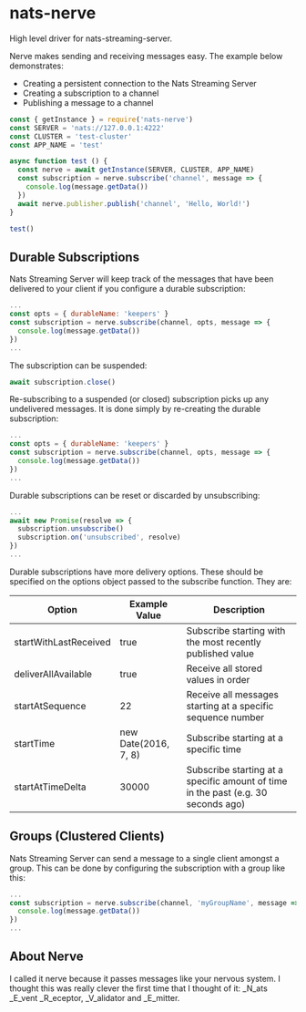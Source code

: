 # nats-nerve
High level driver for nats-streaming-server. 

Nerve makes sending and receiving messages easy. The example below demonstrates:
  * Creating a persistent connection to the Nats Streaming Server
  * Creating a subscription to a channel
  * Publishing a message to a channel
```js
const { getInstance } = require('nats-nerve')
const SERVER = 'nats://127.0.0.1:4222'
const CLUSTER = 'test-cluster'
const APP_NAME = 'test'

async function test () {
  const nerve = await getInstance(SERVER, CLUSTER, APP_NAME)
  const subscription = nerve.subscribe('channel', message => {
    console.log(message.getData())
  })
  await nerve.publisher.publish('channel', 'Hello, World!')
}

test()
```

## Durable Subscriptions
Nats Streaming Server will keep track of the messages that have been delivered
to your client if you configure a durable subscription:
```js
...
const opts = { durableName: 'keepers' }
const subscription = nerve.subscribe(channel, opts, message => {
  console.log(message.getData())
})
...
```

The subscription can be suspended:
```js
await subscription.close()
```

Re-subscribing to a suspended (or closed) subscription picks up any undelivered
messages. It is done simply by re-creating the durable subscription:
```js
...
const opts = { durableName: 'keepers' }
const subscription = nerve.subscribe(channel, opts, message => {
  console.log(message.getData())
})
...
```

Durable subscriptions can be reset or discarded by unsubscribing:
```js
...
await new Promise(resolve => {
  subscription.unsubscribe()
  subscription.on('unsubscribed', resolve)
})
...
```

Durable subscriptions have more delivery options. These should be specified on
the options object passed to the subscribe function. They are:

| Option  | Example Value | Description |
| ------- | ------------- | ----------- |
| startWithLastReceived | true | Subscribe starting with the most recently published value |
| deliverAllAvailable | true | Receive all stored values in order |
| startAtSequence | 22 | Receive all messages starting at a specific sequence number |
| startTime | new Date(2016, 7, 8) | Subscribe starting at a specific time |
| startAtTimeDelta | 30000 | Subscribe starting at a specific amount of time in the past (e.g. 30 seconds ago) |

## Groups (Clustered Clients)
Nats Streaming Server can send a message to a single client amongst a group.
This can be done by configuring the subscription with a group like this:
```js
...
const subscription = nerve.subscribe(channel, 'myGroupName', message => {
  console.log(message.getData())
})
...
```

## About Nerve
I called it nerve because it passes messages like your nervous system. I thought
this was really clever the first time that I thought of it: _N_ats _E_vent
_R_eceptor, _V_alidator and _E_mitter.
